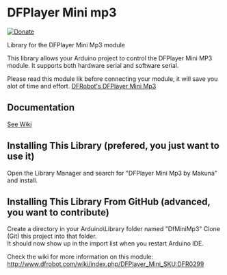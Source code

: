 # DFPlayer Mini mp3

[![Donate](http://img.shields.io/paypal/donate.png?color=yellow)](https://www.paypal.com/cgi-bin/webscr?cmd=_s-xclick&hosted_button_id=6AA97KE54UJR4)

Library for the DFPlayer Mini Mp3 module

This library allows your Arduino project to control the DFPlayer Mini MP3 module.  It supports both hardware serial and software serial.

Please read this module lik before connecting your module, it will save you alot of time and effort.
[DFRobot's DFPlayer Mini Mp3](http://www.dfrobot.com/wiki/index.php/DFPlayer_Mini_SKU:DFR0299)

## Documentation
[See Wiki](https://github.com/Makuna/DFMiniMp3/wiki)

## Installing This Library (prefered, you just want to use it)
Open the Library Manager and search for "DFPlayer Mini Mp3 by Makuna" and install.

## Installing This Library From GitHub (advanced, you want to contribute)
Create a directory in your Arduino\Library folder named "DfMiniMp3"
Clone (Git) this project into that folder.  
It should now show up in the import list when you restart Arduino IDE.


Check the wiki for more information on this module:
http://www.dfrobot.com/wiki/index.php/DFPlayer_Mini_SKU:DFR0299
